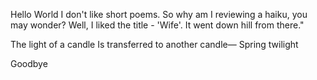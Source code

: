 Hello World
I don't like short poems. So why am I reviewing a haiku, you
may wonder? Well, I liked the title - 'Wife'. It went down hill
from there."



The light of a candle
Is transferred to another candle—
Spring twilight



Goodbye
